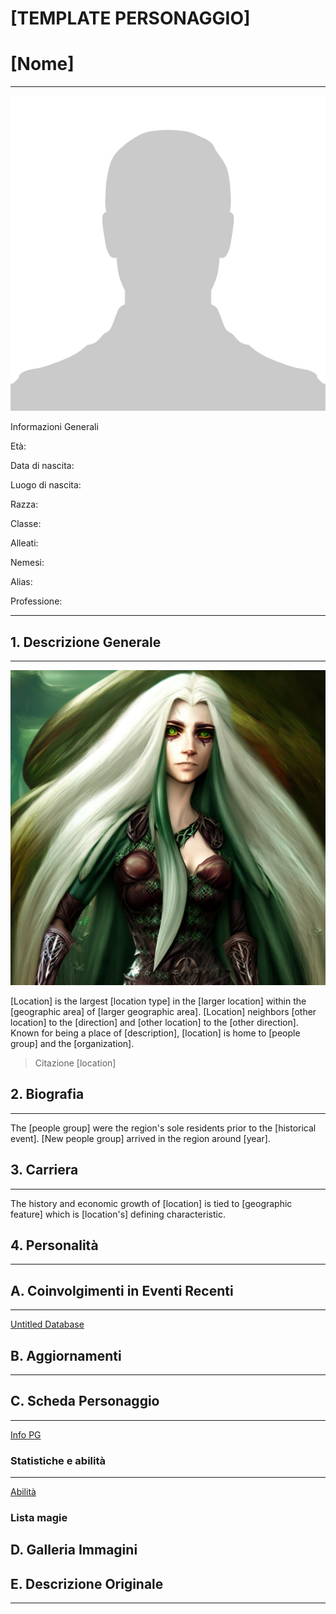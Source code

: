 # [TEMPLATE PERSONAGGIO]

# [Nome]

---

![No-Photo-Available-591x591-2.jpg](Kit%20(WIP)%206fa9f39f12df44b5886783e9e3370c50/No-Photo-Available-591x591-2.jpg)

Informazioni Generali

Età:

Data di nascita:

Luogo di nascita:

Razza:

Classe:

Alleati:

Nemesi:

Alias:

Professione:

---

## 1. Descrizione Generale

---

![full-body-portrait-of-a-beautiful-female-elf-with-long-silver-hairs-and-deep-green-eyes-fantasy-se-.png](Kit%20(WIP)%206fa9f39f12df44b5886783e9e3370c50/full-body-portrait-of-a-beautiful-female-elf-with-long-silver-hairs-and-deep-green-eyes-fantasy-se-.png)

[Location] is the largest [location type] in the [larger location] within the [geographic area] of [larger geographic area]. [Location] neighbors [other location] to the [direction] and [other location] to the [other direction]. Known for being a place of [description], [location] is home to [people group] and the [organization].

> Citazione [location]
> 

## 2. Biografia

---

The [people group] were the region's sole residents prior to the [historical event]. [New people group] arrived in the region around [year]. 

## 3. Carriera

---

The history and economic growth of [location] is tied to [geographic feature] which is [location's] defining characteristic. 

## 4. Personalità

---

## A. Coinvolgimenti in Eventi Recenti

---

[Untitled Database](%5BTEMPLATE%20PERSONAGGIO%5D%206943c345d6e84289aa67fab35f42295e/Untitled%20Database%20e1421d212e594cafaff9fd94db43468b.csv)

## B. Aggiornamenti

---

[](%5BTEMPLATE%20PERSONAGGIO%5D%206943c345d6e84289aa67fab35f42295e/Untitled%20e0d60c2d83e941dd841eefba865eae94.csv)

## C. Scheda Personaggio

---

[Info PG](%5BTEMPLATE%20PERSONAGGIO%5D%206943c345d6e84289aa67fab35f42295e/Info%20PG%207a1ec0c7056346e58f34bcb4bc4584e6.csv)

### Statistiche e abilità

---

[Abilità](%5BTEMPLATE%20PERSONAGGIO%5D%206943c345d6e84289aa67fab35f42295e/Abilita%CC%80%20c479ff405d254668aa27bdd208fc8034.csv)

### Lista magie

## D. Galleria Immagini

## E. Descrizione Originale

---